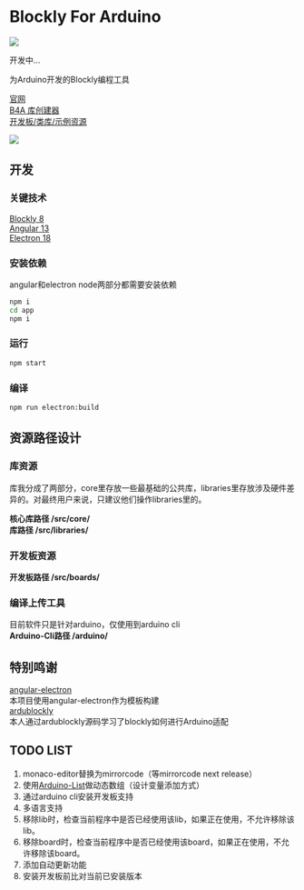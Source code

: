 # Blockly For Arduino  
![](https://github.com/coloz/b4a/blob/master/doc/icon.png?raw=true)

开发中...

为Arduino开发的Blockly编程工具

[官网](https://b4a.clz.me)  
[B4A 库创建器](https://github.com/coloz/b4a-creator)  
[开发板/类库/示例资源](https://github.com/coloz/b4a-cloud)  

![](https://github.com/coloz/b4a/blob/master/doc/pic1.jpg?raw=true)

## 开发  
### 关键技术  
[Blockly 8](https://developers.google.com/blockly)  
[Angular 13](https://angular.io/)  
[Electron 18](https://www.electronjs.org/)  

### 安装依赖  
angular和electron node两部分都需要安装依赖  
```sh
npm i
cd app  
npm i
```

### 运行
```sh
npm start
```

### 编译
```sh
npm run electron:build
```
 
## 资源路径设计  
### 库资源  
库我分成了两部分，core里存放一些最基础的公共库，libraries里存放涉及硬件差异的。对最终用户来说，只建议他们操作libraries里的。  

**核心库路径 /src/core/**  
**库路径 /src/libraries/**  

### 开发板资源  
**开发板路径 /src/boards/**  

### 编译上传工具  
目前软件只是针对arduino，仅使用到arduino cli  
**Arduino-Cli路径 /arduino/**  

## 特别鸣谢  
[angular-electron](https://github.com/maximegris/angular-electron)  
本项目使用angular-electron作为模板构建  
[ardublockly](https://github.com/carlosperate/ardublockly)  
本人通过ardublockly源码学习了blockly如何进行Arduino适配  


## TODO LIST  
1. monaco-editor替换为mirrorcode（等mirrorcode next release）  
2. 使用[Arduino-List](https://github.com/luisllamasbinaburo/Arduino-List)做动态数组（设计变量添加方式）  
3. 通过arduino cli安装开发板支持  
4. 多语言支持  
5. 移除lib时，检查当前程序中是否已经使用该lib，如果正在使用，不允许移除该lib。
6. 移除board时，检查当前程序中是否已经使用该board，如果正在使用，不允许移除该board。
7. 添加自动更新功能
8. 安装开发板前比对当前已安装版本